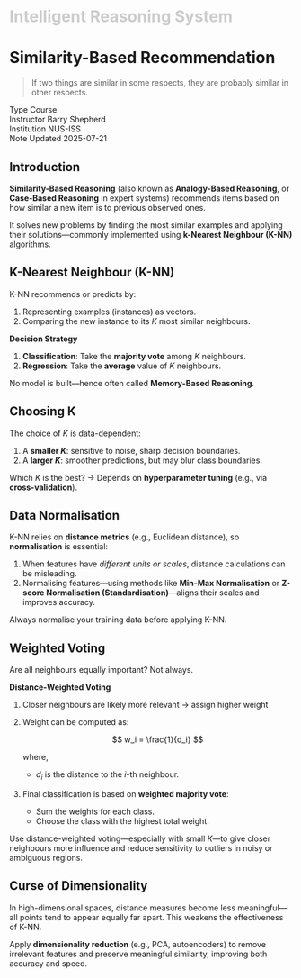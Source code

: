 <h1 style="color: #ccc">Intelligent Reasoning System</h1>

# Similarity-Based Recommendation

>   If two things are similar in some respects, they are probably similar in other respects.

<div class="badge">
    <span class="key">Type</span>
    <span class="value">Course</span>
</div>
<div class="badge">
    <span class="key">Instructor</span>
    <span class="value">Barry Shepherd</span>
</div>
<div class="badge">
    <span class="key">Institution</span>
    <span class="value">NUS-ISS</span>
</div>
<div class="badge">
    <span class="key">Note Updated</span>
    <span class="value">2025-07-21</span>
</div>

## Introduction

**Similarity-Based Reasoning** (also known as **Analogy-Based Reasoning**, or **Case-Based Reasoning** in expert systems) recommends items based on how similar a new item is to previous observed ones.

It solves new problems by finding the most similar examples and applying their solutions&mdash;commonly implemented using **k-Nearest Neighbour (K-NN)** algorithms.

## K-Nearest Neighbour (K-NN)

K-NN recommends or predicts by:

1.  Representing examples (instances) as vectors.
2.  Comparing the new instance to its $K$ most similar neighbours.

**Decision Strategy**

1.  **Classification**: Take the **majority vote** among $K$ neighbours.
2.  **Regression**: Take the **average** value of $K$ neighbours.

No model is built&mdash;hence often called **Memory-Based Reasoning**.

## Choosing K

The choice of $K$ is data-dependent:

1.  A **smaller $K$**: sensitive to noise, sharp decision boundaries.
2.  A **larger $K$**: smoother predictions, but may blur class boundaries.

Which $K$ is the best? → Depends on **hyperparameter tuning** (e.g., via **cross-validation**).

## Data Normalisation

K-NN relies on **distance metrics** (e.g., Euclidean distance), so **normalisation** is essential:

1.  When features have *different units or scales*, distance calculations can be misleading.
2.  Normalising features&mdash;using methods like **Min-Max Normalisation** or **Z-score Normalisation (Standardisation)**&mdash;aligns their scales and improves accuracy.

Always normalise your training data before applying K-NN.

## Weighted Voting

Are all neighbours equally important? Not always.

**Distance-Weighted Voting**

1.  Closer neighbours are likely more relevant → assign higher weight

2.  Weight can be computed as:

    $$
    w_i = \frac{1}{d_i}
    $$

    where,

    -   $d_i$ is the distance to the $i$-th neighbour.

3.  Final classification is based on **weighted majority vote**:

    -   Sum the weights for each class.
    -   Choose the class with the highest total weight.

Use distance-weighted voting&mdash;especially with small $K$&mdash;to give closer neighbours more influence and reduce sensitivity to outliers in noisy or ambiguous regions.

## Curse of Dimensionality

In high-dimensional spaces, distance measures become less meaningful&mdash;all points tend to appear equally far apart. This weakens the effectiveness of K-NN.

Apply **dimensionality reduction** (e.g., PCA, autoencoders) to remove irrelevant features and preserve meaningful similarity, improving both accuracy and speed.
